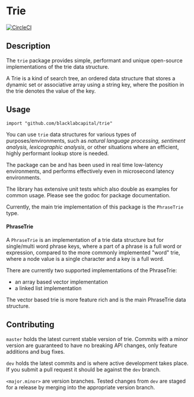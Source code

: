 # Trie

[![CircleCI](https://circleci.com/gh/blacklabcapital/trie.svg?style=svg)](https://circleci.com/gh/blacklabcapital/trie)

## Description

The `trie` package provides simple, performant and unique open-source implementations of the trie data structure.

 A Trie is a kind of search tree, an ordered data structure that stores a dynamic set or associative array
using a string key, where the position in the trie denotes the value of the key.


## Usage

`import "github.com/blacklabcapital/trie"`

You can use `trie` data structures for various types of purposes/environments, such as *natural language processing, sentiment analysis, lexicographic analysis*, or other situations where an efficient, highly performant lookup store is needed.

The package can be and has been used in real time low-latency environments, and performs effectively even in microsecond latency environments.

The library has extensive unit tests which also double as examples for common usage. Please see the godoc for package documentation.



Currently, the main trie implementation of this package is the `PhraseTrie` type.

#### PhraseTrie

A `PhraseTrie` is an implementation of a trie data structure but for single/multi word phrase keys, where a part of a phrase is a full word or expression, compared to the more commonly implemented "word" trie, where a node value is a single character and a key is a full word.

There are currently two supported implementations of the PhraseTrie:

- an array based vector implementation
- a linked list implementation

The vector based trie is more feature rich and is the main PhraseTrie data structure.



## Contributing

`master` holds the latest current stable version of trie. Commits with a minor version are guaranteed to have no breaking API changes, only feature additions and bug fixes.

`dev` holds the latest commits and is where active development takes place. If you submit a pull request it should be against the `dev` branch.

`<major.minor>` are version branches. Tested changes from `dev` are staged for a release by merging into the appropriate version branch.
